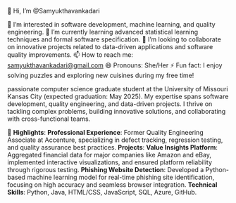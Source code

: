 👋 Hi, I’m @Samyukthavankadari

👀 I’m interested in software development, machine learning, and quality engineering.
🌱 I’m currently learning advanced statistical learning techniques and formal software specification.
💞️ I’m looking to collaborate on innovative projects related to data-driven applications and software quality improvements.
📫 How to reach me: samyukthavankadari@gmail.com
😄 Pronouns: She/Her
⚡ Fun fact: I enjoy solving puzzles and exploring new cuisines during my free time!

 passionate computer science graduate student at the University of Missouri Kansas City (expected graduation: May 2025). My expertise spans software development, quality engineering, and data-driven projects. I thrive on tackling complex problems, building innovative solutions, and collaborating with cross-functional teams.

🌟 **Highlights**:
**Professional Experience**: Former Quality Engineering Associate at Accenture, specializing in defect tracking, regression testing, and quality assurance best practices.
**Projects**:
**Value Insights Platform**: Aggregated financial data for major companies like Amazon and eBay, implemented interactive visualizations, and ensured platform reliability through rigorous testing.
**Phishing Website Detection**: Developed a Python-based machine learning model for real-time phishing site identification, focusing on high accuracy and seamless browser integration.
**Technical Skills**: Python, Java, HTML/CSS, JavaScript, SQL, Azure, GitHub.
